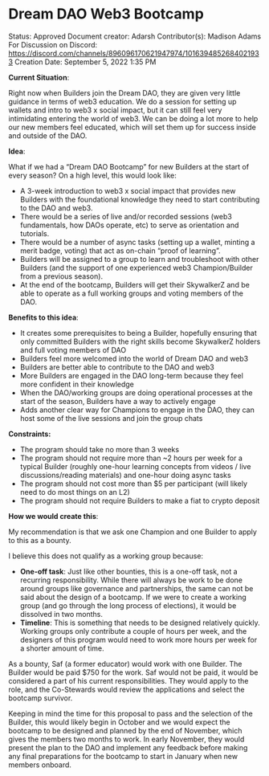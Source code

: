 # Dream DAO Web3 Bootcamp

Status: Approved
Document creator: Adarsh
Contributor(s): Madison Adams
For Discussion on Discord: https://discord.com/channels/896096170621947974/1016394852684021933
Creation Date: September 5, 2022 1:35 PM

**Current Situation**: 

Right now when Builders join the Dream DAO, they are given very little guidance in terms of web3 education. We do a session for setting up wallets and intro to web3 x social impact, but it can still feel very intimidating entering the world of web3. We can be doing a lot more to help our new members feel educated, which will set them up for success inside and outside of the DAO. 

**Idea**: 

What if we had a “Dream DAO Bootcamp” for new Builders at the start of every season? On a high level, this would look like: 

- A 3-week introduction to web3 x social impact that provides new Builders with the foundational knowledge they need to start contributing to the DAO and web3.
- There would be a series of live and/or recorded sessions (web3 fundamentals, how DAOs operate, etc) to serve as orientation and tutorials.
- There would be a number of async tasks (setting up a wallet, minting a merit badge, voting) that act as on-chain “proof of learning”.
- Builders will be assigned to a group to learn and troubleshoot with other Builders (and the support of one experienced web3 Champion/Builder from a previous season).
- At the end of the bootcamp, Builders will get their SkywalkerZ and be able to operate as a full working groups and voting members of the DAO.

**Benefits to this idea**: 

- It creates some prerequisites to being a Builder, hopefully ensuring that only committed Builders with the right skills become SkywalkerZ holders and full voting members of DAO
- Builders feel more welcomed into the world of Dream DAO and web3
- Builders are better able to contribute to the DAO and web3
- More Builders are engaged in the DAO long-term because they feel more confident in their knowledge
- When the DAO/working groups are doing operational processes at the start of the season, Builders have a way to actively engage
- Adds another clear way for Champions to engage in the DAO, they can host some of the live sessions and join the group chats

**Constraints:**

- The program should take no more than 3 weeks
- The program should not require more than ~2 hours per week for a typical Builder (roughly one-hour learning concepts from videos / live discussions/reading materials) and one-hour doing async tasks
- The program should not cost more than $5 per participant (will likely need to do most things on an L2)
- The program should not require Builders to make a fiat to crypto deposit

**How we would create this**: 

My recommendation is that we ask one Champion and one Builder to apply to this as a bounty. 

I believe this does not qualify as a working group because: 

- **One-off task**: Just like other bounties, this is a one-off task, not a recurring responsibility. While there will always be work to be done around groups like governance and partnerships, the same can not be said about the design of a bootcamp. If we were to create a working group (and go through the long process of elections), it would be dissolved in two months.
- **Timeline**: This is something that needs to be designed relatively quickly. Working groups only contribute a couple of hours per week, and the designers of this program would need to work more hours per week for a shorter amount of time.

As a bounty, Saf (a former educator) would work with one Builder. The Builder would be paid $750 for the work. Saf would not be paid, it would be considered a part of his current responsibilities. They would apply to the role, and the Co-Stewards would review the applications and select the bootcamp survivor. 

Keeping in mind the time for this proposal to pass and the selection of the Builder, this would likely begin in October and we would expect the bootcamp to be designed and planned by the end of November, which gives the members two months to work. In early November, they would present the plan to the DAO and implement any feedback before making any final preparations for the bootcamp to start in January when new members onboard.